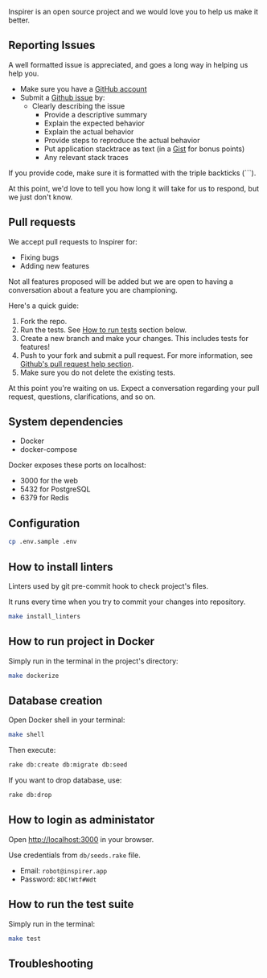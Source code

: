 Inspirer is an open source project and we would love you to help us make it better.

## Reporting Issues

A well formatted issue is appreciated, and goes a long way in helping us help you.

* Make sure you have a [GitHub account](https://github.com/signup/free)
* Submit a [Github issue](https://github.com/gruz0/inspirer-web/issues/new/choose) by:
  * Clearly describing the issue
    * Provide a descriptive summary
    * Explain the expected behavior
    * Explain the actual behavior
    * Provide steps to reproduce the actual behavior
    * Put application stacktrace as text (in a [Gist](https://gist.github.com) for bonus points)
    * Any relevant stack traces

If you provide code, make sure it is formatted with the triple backticks (\`\`\`).

At this point, we'd love to tell you how long it will take for us to respond,
but we just don't know.

## Pull requests

We accept pull requests to Inspirer for:

* Fixing bugs
* Adding new features

Not all features proposed will be added but we are open to having a conversation
about a feature you are championing.

Here's a quick guide:

1. Fork the repo.
2. Run the tests. See [How to run tests](#how-to-run-tests) section below.
3. Create a new branch and make your changes. This includes tests for features!
4. Push to your fork and submit a pull request. For more information, see
[Github's pull request help section](https://help.github.com/articles/using-pull-requests/).
5. Make sure you do not delete the existing tests.

At this point you're waiting on us. Expect a conversation regarding your pull
request, questions, clarifications, and so on.

## System dependencies

* Docker
* docker-compose

Docker exposes these ports on localhost:

* 3000 for the web
* 5432 for PostgreSQL
* 6379 for Redis

## Configuration

```bash
cp .env.sample .env
```

## How to install linters

Linters used by git pre-commit hook to check project's files.

It runs every time when you try to commit your changes into repository.

```bash
make install_linters
```

## How to run project in Docker

Simply run in the terminal in the project's directory:

```bash
make dockerize
```

## Database creation

Open Docker shell in your terminal:

```bash
make shell
```

Then execute:

```bash
rake db:create db:migrate db:seed
```

If you want to drop database, use:

```bash
rake db:drop
```

## How to login as administator

Open [http://localhost:3000](http://localhost:3000) in your browser.

Use credentials from `db/seeds.rake` file.

* Email: `robot@inspirer.app`
* Password: `8DC!Wtf#Wdt`

## How to run the test suite

Simply run in the terminal:

```bash
make test
```

## Troubleshooting
